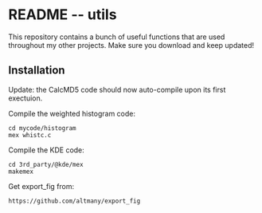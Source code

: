 README -- utils
===============

This repository contains a bunch of useful functions that are used
throughout my other projects. Make sure you download and keep updated!

Installation
------------

Update: the CalcMD5 code should now auto-compile upon its first exectuion.

Compile the weighted histogram code:

    cd mycode/histogram
    mex whistc.c

Compile the KDE code:

    cd 3rd_party/@kde/mex
    makemex

Get export_fig from:

    https://github.com/altmany/export_fig
